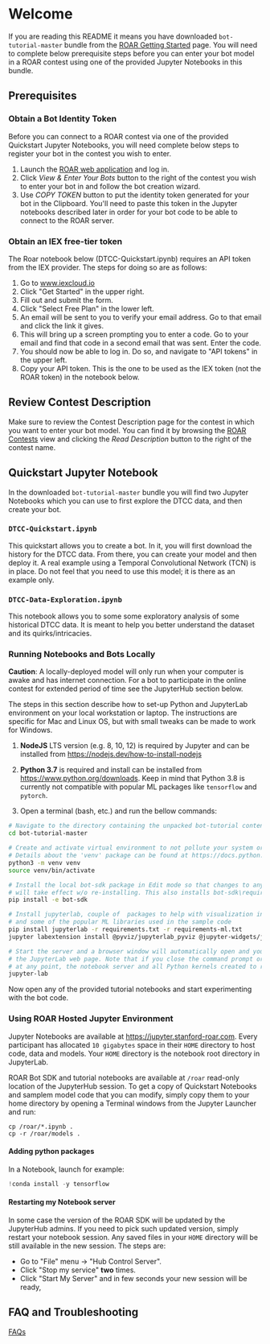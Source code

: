 # Welcome
If you are reading this README it means you have downloaded `bot-tutorial-master` bundle from the [ROAR Getting Started](https://web.stanford-roar.com/#/guide) page.  You will need to complete below prerequisite steps before you can enter your bot model in a ROAR contest using one of the provided Jupyter Notebooks in this bundle. 

## Prerequisites

### Obtain a Bot Identity Token
Before you can connect to a ROAR contest via one of the provided Quickstart Jupyter Notebooks, you will need complete below steps to register your bot in the contest you wish to enter.
1. Launch the [ROAR web application](https://stanford-roar.com) and log in. 
1. Click *View & Enter Your Bots* button to the right of the contest you wish to enter your bot in and follow the bot creation wizard.
1. Use *COPY TOKEN* button to put the identity token generated for your bot in the Clipboard. You'll need to paste this token in the Jupyter notebooks described later in order for your bot code to be able to connect to the ROAR server.

### Obtain an IEX free-tier token
The Roar notebook below (DTCC-Quickstart.ipynb) requires an API token from the IEX provider.  The steps for doing so are as follows:
1. Go to www.iexcloud.io
2. Click "Get Started" in the upper right.
3. Fill out and submit the form.
4. Click "Select Free Plan" in the lower left.
5. An email will be sent to you to verify your email address.  Go to that email and click the link it gives.
6. This will bring up a screen prompting you to enter a code.  Go to your email and find that code in a second email that was sent.  Enter the code.
7. You should now be able to log in.  Do so, and navigate to "API tokens" in the upper left.
8. Copy your API token.  This is the one to be used as the IEX token (not the ROAR token) in the notebook below.

## Review Contest Description
Make sure to review the Contest Description page for the contest in which you want to enter your bot model.  You can find it by browsing the [ROAR Contests](https://web.stanford-roar.com/#/contests) view and clicking the *Read Description* button to the right of the contest name.

## Quickstart Jupyter Notebook
In the downloaded `bot-tutorial-master` bundle you will find two Jupyter Notebooks which you can use to first explore the DTCC data, and then create your bot.
### `DTCC-Quickstart.ipynb`
  This quickstart allows you to create a bot.  In it, you will first download the history for the DTCC data.  From there, you can create your model and then deploy it.  A real example using a Temporal Convolutional Network (TCN) is in place.  Do not feel that you need to use this model; it is there as an example only.
### `DTCC-Data-Exploration.ipynb`
  This notebook allows you to some some exploratory analysis of some historical DTCC data.  It is meant to help you better understand the dataset and its quirks/intricacies.
  
### Running Notebooks and Bots Locally
**Caution**: A locally-deployed model will only run when your computer is awake and has internet connection. For a bot to participate in the online contest for extended period of time see the JupyterHub section below.

The steps in this section describe how to set-up Python and JupyterLab environment on
your local workstation or laptop. The instructions are specific for Mac and Linux OS, 
but with small tweaks can be made to work for Windows.

1. **NodeJS** LTS version (e.g. 8, 10, 12) is required by Jupyter and can be installed from  https://nodejs.dev/how-to-install-nodejs

1. **Python 3.7** is required and install can be installed from https://www.python.org/downloads. Keep in mind that Python 3.8 is currently not compatible with popular ML packages like `tensorflow` and `pytorch`.

1. Open a terminal (bash, etc.) and run the bellow commands:

```sh
# Navigate to the directory containing the unpacked bot-tutorial content
cd bot-tutorial-master

# Create and activate virtual environment to not pollute your system or user site-packages directory
# Details about the 'venv' package can be found at https://docs.python.org/3/library/venv.html
python3 -m venv venv
source venv/bin/activate

# Install the local bot-sdk package in Edit mode so that changes to any SDK code 
# will take effect w/o re-installing. This also installs bot-sdk\requirements.txt
pip install -e bot-sdk

# Install jupyterlab, couple of  packages to help with visualization inside the notebooks,
# and some of the popular ML libraries used in the sample code
pip install jupyterlab -r requirements.txt -r requirements-ml.txt 
jupyter labextension install @pyviz/jupyterlab_pyviz @jupyter-widgets/jupyterlab-manager

# Start the server and a browser window will automatically open and you'll be navigated to
# the JupyterLab web page. Note that if you close the command prompt or Ctrl+C the process
# at any point, the notebook server and all Python kernels created to run the notebooks will be terminated.
jupyter-lab
```

Now open any of the provided tutorial notebooks and start experimenting with the bot code.

### Using ROAR Hosted Jupyter Environment

Jupyter Notebooks are available at https://jupyter.stanford-roar.com. Every participant has allocated `10 gigabytes`
space in their `HOME` directory to host code, data and models. Your `HOME` directory is the notebook root directory in JupyterLab.

ROAR Bot SDK and tutorial notebooks are available at `/roar` read-only location of the JupyterHub session. To get a copy of Quickstart Notebooks and samplem model code that you can modify, simply copy them to your home directory by opening a Terminal windows from the Jupyter Launcher and run: 

```
cp /roar/*.ipynb .
cp -r /roar/models .
```

#### Adding python packages

In a Notebook, launch for example:

```python
!conda install -y tensorflow
```

#### Restarting my Notebook server

In some case the version of the ROAR SDK will be updated by the JupyterHub admins. If you need to pick such updated version,
simply restart your notebook session. Any saved files in your `HOME` directory will be still available in the new session. The steps are:
* Go to "File" menu -> "Hub Control Server".
* Click "Stop my service" **two** times.
* Click "Start My Server" and in few seconds your new session will be ready,

## FAQ and Troubleshooting
[FAQs](FAQ.md)
